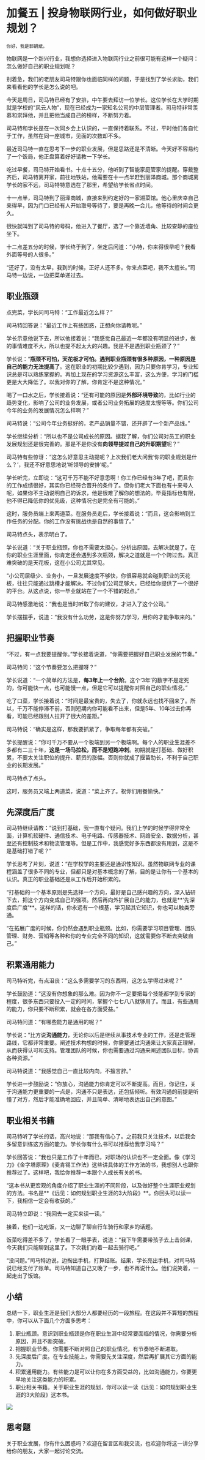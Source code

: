 # 加餐五 | 投身物联网行业，如何做好职业规划？

    你好，我是郭朝斌。

物联网是一个新兴行业，我想你选择进入物联网行业之前很可能有这样一个疑问：怎么做好自己的职业规划呢？

别着急，我们的老朋友司马特跟你也面临同样的问题，于是找到了学长求助，我们来看看他的学长是怎么说的吧。

今天是周日，司马特已经有了安排，中午要去拜访一位学长。这位学长在大学时期就是学校的“风云人物”，现在已经成为一家知名公司的中层管理者。司马特非常羡慕和崇拜他，并且把他当成自己的榜样，不断努力着。

司马特和学长是在一次同乡会上认识的，一直保持着联系。不过，平时他们各自忙于工作，虽然在同一座城市，见面的次数却不多。

最近司马特一直在思考下一步的职业发展，但是思路还是不清晰。今天好不容易约了一个饭局，他正盘算着好好请教一下学长。

吃过早餐，司马特开始看书。十点十五分，他听到了智能家庭管家的提醒。穿戴整齐后，司马特离开家，前往地铁站，他需要在十一点半赶到丽泽商城。那个商城离学长的家不远，司马特特意选在了那里，希望给学长省点时间。

十一点半，司马特到了丽泽商城，直接来到约定好的一家湘菜馆。他心里庆幸自己来得早，因为门口已经有人开始取号等待了，要是再晚一会儿，他等待的时间会更久。

很快就叫到了司马特的号码，他进入了餐厅，选了一个靠近墙角、比较安静的座位坐下。

十二点差五分的时候，学长终于到了，坐定后问道：“小特，你来得很早吧？我看外面等号的人很多。”

“还好了，没有太早，我到的时候，正好人还不多。你来点菜吧，我不太擅长。”司马特一边说，一边把菜单递过去。

## 职业瓶颈

点完菜，学长问司马特：“工作最近怎么样？”

司马特回答说：“最近工作上有些困惑，正想向你请教呢。”

学长示意他说下去，所以他接着说：“我感觉自己最近一年都没有明显的进步，做的事情难度不大，所以也提不起太大的兴趣。我是不是遇到职业瓶颈了？”

学长说：“**瓶颈不可怕，天花板才可怕。**遇到职业瓶颈有很多种原因，一种原因是**自己的能力无法提高了**。这在职业的初期比较少遇到，因为只要你肯学习，专业知识总是可以熟练掌握的。再加上现在的学习资源这么丰富，这么方便，学习的门槛更是大大降低了。以我对你的了解，你肯定不是这种情况。”

喝了一口水之后，学长接着说：“还有可能的原因是**外部环境导致**的，比如行业的趋势变化，影响了公司的业务发展，或者公司业务拓展的速度太慢等等。你们公司今年的业务的发展情况怎么样啊？”

司马特说：“公司今年业务挺好的，老产品销量不错，还开辟了一个新产品线。”

学长继续分析：“所以也不是公司成长的原因。据我了解，你们公司对员工的职业发展规划还是很完善的。那是不是你没有**向领导提过自己的升职期望**呢？”

司马特有些惊讶：“这怎么好意思主动提呢？上次我们老大问我‘你的职业规划是什么？’，我还不好意思地说‘听领导的安排’呢。”

学长听完，立即说：“这可千万不能不好意思啊！你工作已经有3年了吧，而且你的工作成绩很好，其实你已经符合晋升的条件了。但你们老大下面也有十来号人呢，如果你不主动说明自己的诉求，他是很难了解你的想法的。毕竟指标也有限，他不得已降低你的优先级，这种情况也是完全有可能的。”

这时，服务员端上来两道菜。在服务员走后，学长接着说：“而且，这会影响到工作任务的分配。你的工作没有挑战也是自然的事情了。”

司马特点头，表示明白了。

学长说道：“关于职业瓶颈，你也不需要太担心，分析出原因，去解决就是了。在你的职业生涯里面，你肯定还会遇到多次瓶颈，解决之道就是一个个跨过去。真正难突破的是天花板，这在小公司尤其常见。

“小公司层级少、业务小，一旦发展速度不够快，你很容易就会碰到职业的天花板，往往只能通过跳槽才能解决。不过你们公司足够大，已经给你提供了一个很好的平台。从这点说，你一毕业就站在了一个不错的起点。”

司马特感激地说：“我也是当时听取了你的建议，才进入了这个公司。”

学长摆摆手，说道：“我没有什么功劳，这是你努力学习，用你的才能争取来的。”

## 把握职业节奏

“不过，有一点我要提醒你。”学长接着说道，“你需要把握好自己职业发展的节奏。”

司马特问：“这个节奏要怎么把握呀？”

学长说道：“一个简单的方法是，**每3年上一个台阶**。这个‘3年’的数字不是定死的，你可能快一点，也可能慢一点，但是它可以提醒你对照自己的职业情况。”

吃了口菜，学长接着说：“时间是最宝贵的，失去了，你就永远也找不回来了。所以，千万不能停滞不前，否则短期内你可能看不出来，但是5年、10年过去你再看，可能已经跟别人拉开了很大的差距。”

司马特说：“确实是这样，那我要抓紧了，争取每年都有突破。”

学长提醒说：“你可千万不要从一个极端到另一个极端啊。每个人的职业生涯差不多都有二三十年，**这是一场马拉松，而不是短跑冲刺**。初期就是打基础、做好积累，不要太关注职位的提升、薪资的涨幅。否则你就成了揠苗助长，不利于自己职业的长期发展。”

司马特点了点头。

这时，服务员又端上两道菜，说道：“菜上齐了。祝你们用餐愉快。”

## 先深度后广度

司马特继续请教：“说到打基础，我一直有个疑问。我们上学的时候学得非常全面，计算机软硬件、通信技术、电子电路、传感器技术、网络安全、数据分析，甚至还有控制技术和物流管理等。但是工作中，我感觉好多东西都没有用到，这是不是基础打错了呢？”

学长思考了片刻，说道：“在学校学的主要还是通识性知识。虽然物联网专业的课程涵盖了很多不同的专业，但都只是对基本概念的了解，目的是让你有一个基本的认识。真正的职业基础还是从工作后开始积累的。

“打基础的一个基本原则是先选择一个方向，最好是自己感兴趣的方向，深入钻研下去，把这个方向变成自己的强项。然后再向外扩展自己的能力，也就是**‘先深度后广度’**。这样的话，你永远有一个根基，学习起其它知识，你也可以触类旁通。

“在拓展广度的时候，你仍然会遇到职业瓶颈。比如，你需要学习项目管理、团队管理、财务、营销等各种和你的专业完全不同的知识，这就需要你不断去突破自己。”

## 积累通用能力

司马特听完，有点沮丧：“这么多需要学习的东西啊，这怎么学得过来呢？”

学长鼓励道：“这没有你想象的那么难。因为你不一定要把每个技能都学到专家的程度，很多东西只要投入一定的时间，掌握个七七八八就够用了。而且，有些通用的能力，你只要不断积累，就会在各方面受益。”

司马特问道：“有哪些能力是通用的呢？”

学长说：“比方说**沟通能力**，无论你以后是继续从事技术专业的工作，还是走管理路线，它都非常重要。阐述技术构想的时候，你需要通过沟通来让大家真正理解，从而获得认可和支持。管理团队的时候，你也需要通过沟通来阐述团队目标，协调各种资源。”

司马特说道：“我感觉自己一直比较内向，不擅言辞。”

学长进一步鼓励说：“你放心，沟通能力你肯定可以不断提高。而且，你记住，关于沟通能力更重要的一点是，沟通不只是表达，还包括倾听。有效沟通的前提是听懂了对方，然后才能准确地回应，并且简单、清晰地表达出自己的意图。”

## 职业相关书籍

司马特听了学长的话，高兴地说：“那我有信心了。之前我只关注技术，以后我会多留意训练这方面的能力。学长你有什么书可以推荐给我学习吗？”

学长回答说：“我也只是工作了十年而已，对职场的认识也不一定全面。像《学习力》《金字塔原理》《麦肯锡工作法》这些讲具体的工作方法的书，我想别人也跟你推荐过了。这样吧，我给你推荐一本跟个人成长有关的书。

“这本书从更宏观的角度介绍了职业生涯的不同阶段，以及做好整个生涯职业规划的方法。书名是**《远见：如何规划职业生涯的3大阶段》**。你回头可以读一下，我相信一定会有收获的。”

司马特立即说：“我回去一定买来读一读。”

接着，他们一边吃饭，又一边聊了聊自行车骑行和家乡的话题。

饭菜吃得差不多了，学长看了一眼手表，说道：“我下午需要带孩子去上击剑课，今天我们只能聊到这里了。下次我们约着一起去骑行吧。”

“没问题。”司马特边说，边掏出手机，打算结账。结果，学长亮出手机，对司马特说已经支付了账单。司马特知道自己又晚了一步，也不再说什么。他们说笑着，一起走出了饭馆。

## 小结

总结一下，职业生涯是我们大部分人都要经历的一段旅程。在这段并不算短的旅程中，你可以从下面几个方面多思考：

1.  职业瓶颈。意识到职业瓶颈是你在职业生涯中经常要面临的情况，你需要分析原因，并且不断突破。
2.  把握职业节奏。你需要不断对照自己的职业情况，有节奏地不断进取。
3.  先深度后广度。在专业技能上，你需要先关注深度，然后再扩展其它方面的能力。
4.  积累通用能力。有些能力是可以让你在多方面受益的，比如沟通能力，你要更早地关注这类能力的积累。
5.  职业相关书籍。关于职业生涯的规划，你可以读一读《远见：如何规划职业生涯的3大阶段》这本书。

![](https://static001.geekbang.org/resource/image/10/6d/103416db77604eb6951b55d180e7b06d.jpg)

## 思考题

关于职业发展，你有什么困惑吗？欢迎在留言区和我交流，也欢迎你将这一讲分享给你的朋友，大家一起讨论交流。
    